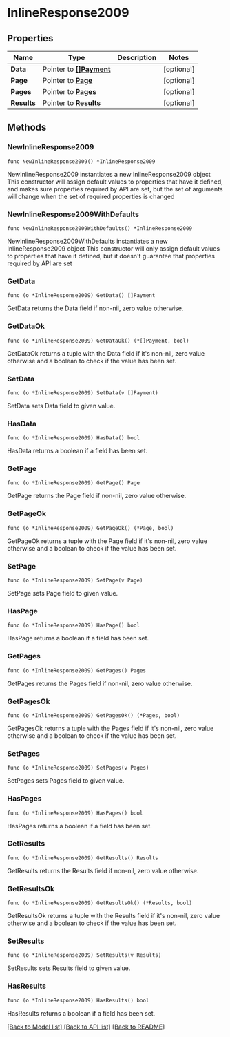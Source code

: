 # InlineResponse2009

## Properties

Name | Type | Description | Notes
------------ | ------------- | ------------- | -------------
**Data** | Pointer to [**[]Payment**](Payment.md) |  | [optional] 
**Page** | Pointer to [**Page**](Page.md) |  | [optional] 
**Pages** | Pointer to [**Pages**](Pages.md) |  | [optional] 
**Results** | Pointer to [**Results**](Results.md) |  | [optional] 

## Methods

### NewInlineResponse2009

`func NewInlineResponse2009() *InlineResponse2009`

NewInlineResponse2009 instantiates a new InlineResponse2009 object
This constructor will assign default values to properties that have it defined,
and makes sure properties required by API are set, but the set of arguments
will change when the set of required properties is changed

### NewInlineResponse2009WithDefaults

`func NewInlineResponse2009WithDefaults() *InlineResponse2009`

NewInlineResponse2009WithDefaults instantiates a new InlineResponse2009 object
This constructor will only assign default values to properties that have it defined,
but it doesn't guarantee that properties required by API are set

### GetData

`func (o *InlineResponse2009) GetData() []Payment`

GetData returns the Data field if non-nil, zero value otherwise.

### GetDataOk

`func (o *InlineResponse2009) GetDataOk() (*[]Payment, bool)`

GetDataOk returns a tuple with the Data field if it's non-nil, zero value otherwise
and a boolean to check if the value has been set.

### SetData

`func (o *InlineResponse2009) SetData(v []Payment)`

SetData sets Data field to given value.

### HasData

`func (o *InlineResponse2009) HasData() bool`

HasData returns a boolean if a field has been set.

### GetPage

`func (o *InlineResponse2009) GetPage() Page`

GetPage returns the Page field if non-nil, zero value otherwise.

### GetPageOk

`func (o *InlineResponse2009) GetPageOk() (*Page, bool)`

GetPageOk returns a tuple with the Page field if it's non-nil, zero value otherwise
and a boolean to check if the value has been set.

### SetPage

`func (o *InlineResponse2009) SetPage(v Page)`

SetPage sets Page field to given value.

### HasPage

`func (o *InlineResponse2009) HasPage() bool`

HasPage returns a boolean if a field has been set.

### GetPages

`func (o *InlineResponse2009) GetPages() Pages`

GetPages returns the Pages field if non-nil, zero value otherwise.

### GetPagesOk

`func (o *InlineResponse2009) GetPagesOk() (*Pages, bool)`

GetPagesOk returns a tuple with the Pages field if it's non-nil, zero value otherwise
and a boolean to check if the value has been set.

### SetPages

`func (o *InlineResponse2009) SetPages(v Pages)`

SetPages sets Pages field to given value.

### HasPages

`func (o *InlineResponse2009) HasPages() bool`

HasPages returns a boolean if a field has been set.

### GetResults

`func (o *InlineResponse2009) GetResults() Results`

GetResults returns the Results field if non-nil, zero value otherwise.

### GetResultsOk

`func (o *InlineResponse2009) GetResultsOk() (*Results, bool)`

GetResultsOk returns a tuple with the Results field if it's non-nil, zero value otherwise
and a boolean to check if the value has been set.

### SetResults

`func (o *InlineResponse2009) SetResults(v Results)`

SetResults sets Results field to given value.

### HasResults

`func (o *InlineResponse2009) HasResults() bool`

HasResults returns a boolean if a field has been set.


[[Back to Model list]](../README.md#documentation-for-models) [[Back to API list]](../README.md#documentation-for-api-endpoints) [[Back to README]](../README.md)


